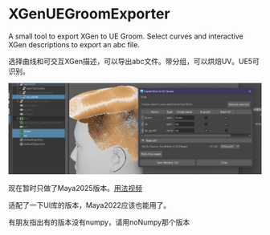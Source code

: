# XGenUEGroomExporter
A small tool to export XGen to UE Groom. Select curves and interactive XGen descriptions to export an abc file.

选择曲线和可交互XGen描述，可以导出abc文件。带分组，可以烘焙UV。UE5可识别。

![image-20241108002757544](https://raw.githubusercontent.com/PDE26jjk/misc/main/img/image-20241108002757544.png)

现在暂时只做了Maya2025版本。[用法视频](https://www.bilibili.com/video/BV1U7mzYDEA4)

适配了一下UI库的版本，Maya2022应该也能用了。

有朋友指出有的版本没有numpy，请用noNumpy那个版本
